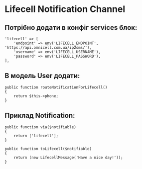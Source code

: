 # Lifecell Notification Channel

## Потрібно додати в конфіг services блок:
```
'lifecell' => [
    'endpoint' => env('LIFECELL_ENDPOINT', 'https://api.omnicell.com.ua/ip2sms/'),
    'username' => env('LIFECELL_USERNAME'),
    'password' => env('LIFECELL_PASSWORD'),
],
```

## В модель User додати:
```
public function routeNotificationForLifecell()
{
    return $this->phone;
}
```
## Приклад Notification:
```
public function via($notifiable)
{
    return ['lifecell'];
}

public function toLifecell($notifiable)
{
    return (new LifecellMessage('Have a nice day!'));
}
```
